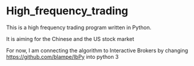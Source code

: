 # High_frequency_trading
This is a high frequency trading program written in Python.

It is aiming for the Chinese and the US stock market

For now, I am connecting the algorithm to Interactive Brokers by changing https://github.com/blampe/IbPy into python 3
